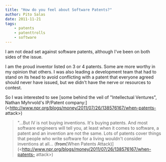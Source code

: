 ```yaml
---
title: "How do you feel about Software Patents?"
author: Pito Salas
date: 2011-11-21
tags:
    - patents
    - patenttrolls
    - software
---
```




I am not dead set against software patents, although I've been on both sides
of the issue.

I am the proud inventor listed on 3 or 4 patents. Some are more worthy in my
opinion that others. I was also leading a development team that had to stand
on its head to avoid conflicting with a patent that everyone agreed should
never have issued, but we didn't have the nerve or resources to contest.

So I was interested to see [some behind the veil of "Intellectual Ventures",
Nathan Myhrvold's IP/Patent
company:](<http://www.npr.org/blogs/money/2011/07/26/138576167/when-patents-
attack>)

> "…But IV is not buying inventions. It's buying patents. And most software
> engineers will tell you, at least when it comes to software, a patent and an
> invention are not the same. Lots of patents cover things that people who
> write software for a living wouldn't consider inventions at all…
> (**from**[When Patents
> Attack)](<http://www.npr.org/blogs/money/2011/07/26/138576167/when-patents-
> attack>)


